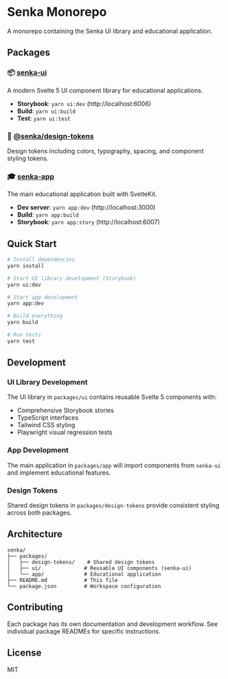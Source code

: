 # Senka Monorepo

A monorepo containing the Senka UI library and educational application.

## Packages

### 📦 [senka-ui](./packages/ui)

A modern Svelte 5 UI component library for educational applications.

- **Storybook**: `yarn ui:dev` (http://localhost:6006)
- **Build**: `yarn ui:build`
- **Test**: `yarn ui:test`

### 📐 [@senka/design-tokens](./packages/design-tokens)

Design tokens including colors, typography, spacing, and component styling tokens.

### 🎓 [senka-app](./packages/app)

The main educational application built with SvelteKit.

- **Dev server**: `yarn app:dev` (http://localhost:3000)
- **Build**: `yarn app:build`
- **Storybook**: `yarn app:story` (http://localhost:6007)

## Quick Start

```bash
# Install dependencies
yarn install

# Start UI library development (Storybook)
yarn ui:dev

# Start app development
yarn app:dev

# Build everything
yarn build

# Run tests
yarn test
```

## Development

### UI Library Development

The UI library in `packages/ui` contains reusable Svelte 5 components with:

- Comprehensive Storybook stories
- TypeScript interfaces
- Tailwind CSS styling
- Playwright visual regression tests

### App Development

The main application in `packages/app` will import components from `senka-ui` and implement educational features.

### Design Tokens

Shared design tokens in `packages/design-tokens` provide consistent styling across both packages.

## Architecture

```
senka/
├── packages/
│   ├── design-tokens/    # Shared design tokens
│   ├── ui/              # Reusable UI components (senka-ui)
│   └── app/             # Educational application
├── README.md            # This file
└── package.json         # Workspace configuration
```

## Contributing

Each package has its own documentation and development workflow. See individual package READMEs for specific instructions.

## License

MIT
